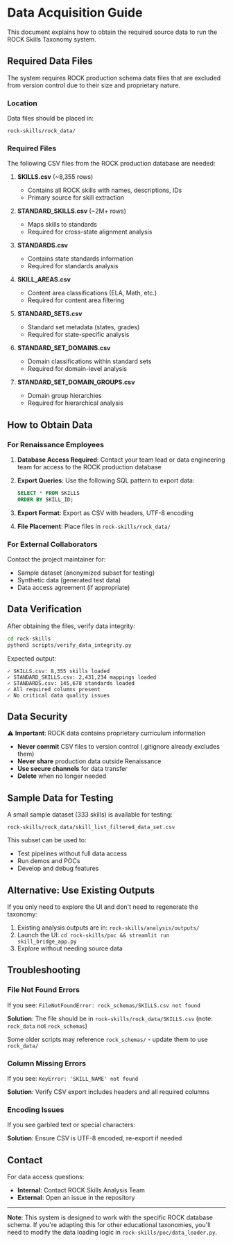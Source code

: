 # Data Acquisition Guide

This document explains how to obtain the required source data to run the ROCK Skills Taxonomy system.

## Required Data Files

The system requires ROCK production schema data files that are excluded from version control due to their size and proprietary nature.

### Location

Data files should be placed in:
```
rock-skills/rock_data/
```

### Required Files

The following CSV files from the ROCK production database are needed:

1. **SKILLS.csv** (~8,355 rows)
   - Contains all ROCK skills with names, descriptions, IDs
   - Primary source for skill extraction

2. **STANDARD_SKILLS.csv** (~2M+ rows)
   - Maps skills to standards
   - Required for cross-state alignment analysis

3. **STANDARDS.csv**
   - Contains state standards information
   - Required for standards analysis

4. **SKILL_AREAS.csv**
   - Content area classifications (ELA, Math, etc.)
   - Required for content area filtering

5. **STANDARD_SETS.csv**
   - Standard set metadata (states, grades)
   - Required for state-specific analysis

6. **STANDARD_SET_DOMAINS.csv**
   - Domain classifications within standard sets
   - Required for domain-level analysis

7. **STANDARD_SET_DOMAIN_GROUPS.csv**
   - Domain group hierarchies
   - Required for hierarchical analysis

## How to Obtain Data

### For Renaissance Employees

1. **Database Access Required**: Contact your team lead or data engineering team for access to the ROCK production database

2. **Export Queries**: Use the following SQL pattern to export data:
   ```sql
   SELECT * FROM SKILLS 
   ORDER BY SKILL_ID;
   ```

3. **Export Format**: Export as CSV with headers, UTF-8 encoding

4. **File Placement**: Place files in `rock-skills/rock_data/`

### For External Collaborators

Contact the project maintainer for:
- Sample dataset (anonymized subset for testing)
- Synthetic data (generated test data)
- Data access agreement (if appropriate)

## Data Verification

After obtaining the files, verify data integrity:

```bash
cd rock-skills
python3 scripts/verify_data_integrity.py
```

Expected output:
```
✓ SKILLS.csv: 8,355 skills loaded
✓ STANDARD_SKILLS.csv: 2,431,234 mappings loaded
✓ STANDARDS.csv: 145,678 standards loaded
✓ All required columns present
✓ No critical data quality issues
```

## Data Security

⚠️ **Important**: ROCK data contains proprietary curriculum information

- **Never commit** CSV files to version control (.gitignore already excludes them)
- **Never share** production data outside Renaissance
- **Use secure channels** for data transfer
- **Delete** when no longer needed

## Sample Data for Testing

A small sample dataset (333 skills) is available for testing:

```
rock-skills/rock_data/skill_list_filtered_data_set.csv
```

This subset can be used to:
- Test pipelines without full data access
- Run demos and POCs
- Develop and debug features

## Alternative: Use Existing Outputs

If you only need to explore the UI and don't need to regenerate the taxonomy:

1. Existing analysis outputs are in: `rock-skills/analysis/outputs/`
2. Launch the UI: `cd rock-skills/poc && streamlit run skill_bridge_app.py`
3. Explore without needing source data

## Troubleshooting

### File Not Found Errors

If you see: `FileNotFoundError: rock_schemas/SKILLS.csv not found`

**Solution**: The file should be in `rock-skills/rock_data/SKILLS.csv` (note: `rock_data` not `rock_schemas`)

Some older scripts may reference `rock_schemas/` - update them to use `rock_data/`

### Column Missing Errors

If you see: `KeyError: 'SKILL_NAME' not found`

**Solution**: Verify CSV export includes headers and all required columns

### Encoding Issues

If you see garbled text or special characters:

**Solution**: Ensure CSV is UTF-8 encoded, re-export if needed

## Contact

For data access questions:
- **Internal**: Contact ROCK Skills Analysis Team
- **External**: Open an issue in the repository

---

**Note**: This system is designed to work with the specific ROCK database schema. If you're adapting this for other educational taxonomies, you'll need to modify the data loading logic in `rock-skills/poc/data_loader.py`.

